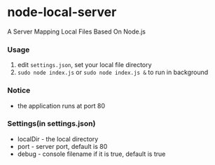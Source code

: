 # node-local-server
A Server Mapping Local Files Based On Node.js

### Usage

1. edit `settings.json`, set your local file directory
2. `sudo node index.js` or `sudo node index.js &` to run in background

### Notice

- the application runs at port 80

### Settings(in settings.json)

- localDir - the local directory
- port - server port, default is 80
- debug - console filename if it is true, default is true
